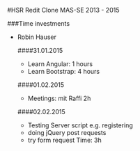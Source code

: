 ﻿#HSR Redit Clone MAS-SE 2013 - 2015

###Time investments

- Robin Hauser

    ####31.01.2015
   
    - Learn Angular: 1 hours
    - Learn Bootstrap: 4 hours

    ####01.02.2015
    - Meetings: mit Raffi 2h

    ####02.02.2015
    - Testing Server script e.g. registering
    - doing jQuery post requests
    - try form request
    Time: 3h




